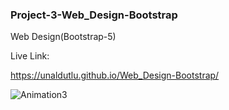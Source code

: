 ### Project-3-Web_Design-Bootstrap
Web Design(Bootstrap-5)

Live Link: 
 
https://unaldutlu.github.io/Web_Design-Bootstrap/
 
 
 

![Animation3](https://user-images.githubusercontent.com/94699375/193427773-c7982908-dd66-4b2d-a8e6-27668aa635ef.gif)
